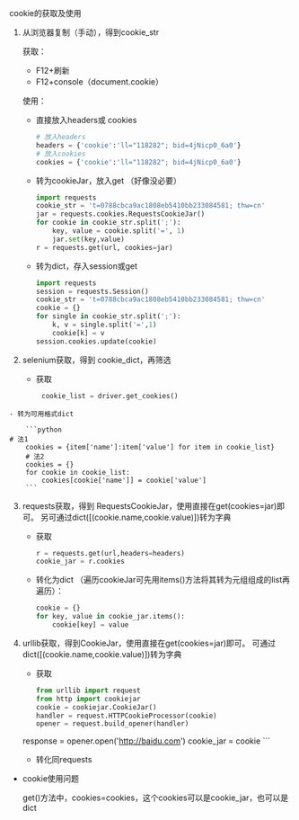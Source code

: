 cookie的获取及使用

1. 从浏览器复制（手动），得到cookie_str
    
    获取：
    
    - F12+刷新
    - F12+console（document.cookie）
    
    使用：
    
    - 直接放入headers或 cookies
    
        ```python
        # 放入headers
        headers = {'cookie':'ll="118282"; bid=4jNicp0_6a0'}
        # 放入cookies
        cookies = {'cookie':'ll="118282"; bid=4jNicp0_6a0'}
        ```
    
    - 转为cookieJar，放入get （好像没必要）
      
        ```python
        import requests
        cookie_str = 't=0788cbca9ac1808eb5410bb233084581; thw=cn'
        jar = requests.cookies.RequestsCookieJar()
        for cookie in cookie_str.split(';'):
            key, value = cookie.split('=', 1)
            jar.set(key,value)
        r = requests.get(url, cookies=jar)
        ```
        
    - 转为dict，存入session或get
      
        ```python
        import requests
        session = requests.Session()
        cookie_str = 't=0788cbca9ac1808eb5410bb233084581; thw=cn'
        cookie = {}
        for single in cookie_str.split(';'):
            k, v = single.split('=',1)
            cookie[k] = v
        session.cookies.update(cookie)
        ```
    
2. selenium获取，得到 cookie_dict，再筛选
    - 获取
      
```python
        cookie_list = driver.get_cookies()
```

    - 转为可用格式dict
        
        ```python
    # 法1
        cookies = {item['name']:item['value'] for item in cookie_list}
        # 法2
        cookies = {}
        for cookie in cookie_list:
            cookies[cookie['name']] = cookie['value']
        ```

3. requests获取，得到 RequestsCookieJar，使用直接在get(cookies=jar)即可。
    另可通过dict([(cookie.name,cookie.value)])转为字典
    
    - 获取
      
        ```python
        r = requests.get(url,headers=headers)
        cookie_jar = r.cookies
        ```
    
    - 转化为dict （遍历cookieJar可先用items()方法将其转为元组组成的list再遍历）：
      
        ```python
        cookie = {}
        for key, value in cookie_jar.items():
            cookie[key] = value
        ```
    
4. urllib获取，得到CookieJar，使用直接在get(cookies=jar)即可。
    可通过dict([(cookie.name,cookie.value)])转为字典
    - 获取
      
        ```python
        from urllib import request
        from http import cookiejar
        cookie = cookiejar.CookieJar()
        handler = request.HTTPCookieProcessor(cookie)
        opener = request.build_opener(handler)
    response = opener.open('http://baidu.com')
        cookie_jar = cookie
        ```
        
    - 转化同requests
    
        

- cookie使用问题

  get()方法中，cookies=cookies，这个cookies可以是cookie_jar，也可以是dict









